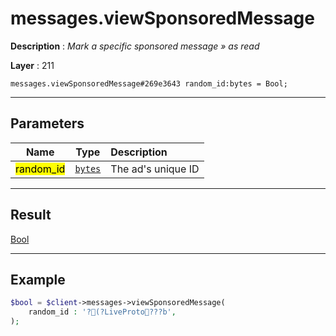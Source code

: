 # messages.viewSponsoredMessage

**Description** : *Mark a specific sponsored message » as read*

**Layer** : 211

```tl
messages.viewSponsoredMessage#269e3643 random_id:bytes = Bool;
```

---

## Parameters

| Name | Type | Description |
| :---: | :---: | :--- |
| <mark>random_id</mark> | [`bytes`](type/bytes) | The ad's unique ID |

---

## Result

[Bool](type/Bool)

---

## Example

```php
$bool = $client->messages->viewSponsoredMessage(
	random_id : '?(?LiveProto???b',
);
```